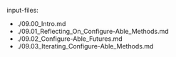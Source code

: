 input-files:
- ./09.00_Intro.md
- ./09.01_Reflecting_On_Configure-Able_Methods.md
- ./09.02_Configure-Able_Futures.md
- ./09.03_Iterating_Configure-Able_Methods.md
